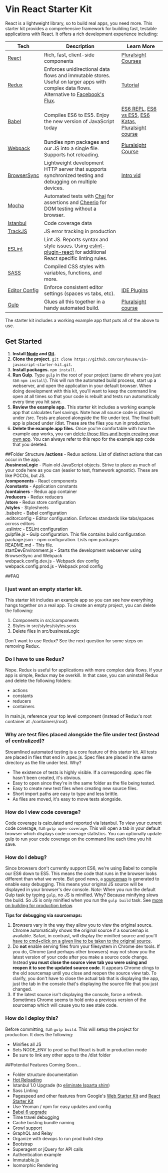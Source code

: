 # Vin React Starter Kit
React is a lightweight library, so to build real apps, you need more. This starter kit provides a comprehensive framework for building fast, testable applications with React. It offers a rich development experience including:

| **Tech** | **Description** |**Learn More**|
|----------|-------|---|
|  [React](https://facebook.github.io/react/)        |   Rich, fast, client-side components    |[Pluralsight Courses](https://www.pluralsight.com/search?q=react&categories=course)  |
|  [Redux](http://redux.js.org) |  Enforces unidirectional data flows and immutable stores. Useful on larger apps with complex data flows. Alternative to [Facebook's Flux](https://facebook.github.io/flux/docs/overview.html).| [Tutorial](https://egghead.io/series/getting-started-with-redux)    |
|  [Babel](http://babeljs.io) |  Compiles ES6 to ES5. Enjoy the new version of JavaScript today     | [ES6 REPL](https://babeljs.io/repl/), [ES6 vs ES5](http://es6-features.org), [ES6 Katas](http://es6katas.org), [Pluralsight course](http://www.pluralsight.com/courses/javascript-fundamentals-es6)    |
| [Webpack](http://webpack.github.io) | Bundles npm packages and our JS into a single file. Supports hot reloading. | [Pluralsight Course](https://www.pluralsight.com/courses/webpack-fundamentals)|
| [BrowserSync](http://www.browsersync.com) | Lightweight development HTTP server that supports synchronized testing and debugging on multiple devices. | [Intro vid](https://www.youtube.com/watch?time_continue=1&v=heNWfzc7ufQ)|
| [Mocha](http://mochajs.org) | Automated tests with [Chai](http://chaijs.com/) for assertions and [Cheerio](https://www.npmjs.com/package/cheerio) for DOM testing without a browser. | |
|[Istanbul](https://github.com/gotwarlost/istanbul) | Code coverage data | |
| [TrackJS](http://trackjs.com) |  JS error tracking in production  | |
| [ESLint](http://eslint.org/)| Lint JS. Reports syntax and style issues. Using [eslint-plugin-react](https://github.com/yannickcr/eslint-plugin-react) for additional React specific linting rules. | |
| [SASS](http://sass-lang.com/) | Compiled CSS styles with variables, functions, and more. | |
| [Editor Config](http://editorconfig.org) | Enforce consistent editor settings (spaces vs tabs, etc). | [IDE Plugins](http://editorconfig.org/#download) |
| [Gulp](http://gulpjs.com)| Glues all this together in a handy automated build. | [Pluralsight course](https://app.pluralsight.com/library/courses/javascript-build-automation-gulpjs)  |

The starter kit includes a working example app that puts all of the above to use.

## Get Started
1. **Install [ Node](https://nodejs.org) and [Git](https://git-scm.com/downloads).**
2. **Clone the project.**  `git clone https://github.com/coryhouse/vin-javascript-starter-kit.git`.
3. **Install packages.** `npm install`. 
4. **Run Gulp**. Type `gulp` in the root of your project (same dir where you just ran `npm install`). This will run the automated build process, start up a webserver, and open the application in your default browser. When doing development with this kit, you'll want to keep the command line open at all times so that your code is rebuilt and tests run automatically every time you hit save.
5. **Review the example app.** This starter kit includes a working example app that calculates fuel savings. Note how all source code is placed under /src. Tests are placed alongside the file under test. The final built app is placed under /dist. These are the files you run in production.
6. **Delete the example app files.** Once you're comfortable with how the example app works, you can [delete those files and begin creating your own app](https://github.com/coryhouse/vin-javascript-starter-kit#i-just-want-an-empty-starter-kit). You can always refer to this repo for the example app code that you deleted.
 
##Folder Structure
**/actions** - Redux actions. List of distinct actions that can occur in the app.  
**/businessLogic** - Plain old JavaScript objects. Strive to place as much of your code here as you can (easier to test, framework agnostic). These are like POCOs, but JS.  
**/components** - React components  
**/constants** - Application constants  
**/containers** - Redux app container  
**/reducers** - Redux reducers  
**/store** - Redux store configuration  
**/styles** - Stylesheets  
.babelrc - Babel configuration  
.editorconfig - Editor configuration. Enforces standards like tabs/spaces across editors  
.eslintrc - ESLint configuration  
gulpfile.js - Gulp configuration. This file contains build configuration  
package.json - npm configuration. Lists npm packages  
README.md - This file.  
startDevEnvironment.js - Starts the development webserver using BrowserSync and Webpack  
webpack.config.dev.js - Webpack dev config  
webpack.config.prod.js - Webpack prod config  

##FAQ
### I just want an empty starter kit.
This starter kit includes an example app so you can see how everything hangs together on a real app. To create an empty project, you can delete the following:  
1. Components in src/components  
2. Styles in src/styles/styles.scss  
3. Delete files in src/businessLogic  

Don't want to use Redux? See the next question for some steps on removing Redux.

### Do I have to use Redux?
Nope. Redux is useful for applications with more complex data flows. If your app is simple, Redux may be overkill. In that case, you can uninstall Redux and delete the following folders:
* actions
* constants
* reducers
* containers

In main.js, reference your top level component (instead of Redux's root container at ./containers/root).

### Why are test files placed alongside the file under test (instead of centralized)? 
Streamlined automated testing is a core feature of this starter kit. All tests are placed in files that end in .spec.js. Spec files are placed in the same directory as the file under test. Why?
+ The existence of tests is highly visible. If a corresponding .spec file hasn't been created, it's obvious.
+ Easy to open since they're in the same folder as the file being tested.
+ Easy to create new test files when creating new source files.
+ Short import paths are easy to type and less brittle.
+ As files are moved, it's easy to move tests alongside.

### How do I view code coverage?
Code coverage is calculated and reported via Istanbul. To view your current code coverage, run `gulp open-coverage`. This will open a tab in your default browser which displays code coverage statistics. You can optionally update gulp to run your code coverage on the command line each time you hit save.

### How do I debug?
Since browsers don't currently support ES6, we're using Babel to compile our ES6 down to ES5. This means the code that runs in the browser looks different than what we wrote. But good news, a [sourcemap](http://www.html5rocks.com/en/tutorials/developertools/sourcemaps/) is generated to enable easy debugging. This means your original JS source will be displayed in your browser's dev console. 
*Note:* When you run the default Gulp task by typing `gulp`, no JS is minified. Why? Because minifying slows the build. So JS is only minified when you run the `gulp build` task. See [more on building for production below](https://github.com/coryhouse/vin-javascript-starter-kit#how-do-i-deploy-this).

**Tips for debugging via sourcemaps:**  
1. Browsers vary in the way they allow you to view the original source. Chrome automatically shows the original source if a sourcemap is available. Safari, in contrast, will display the minified source and you'll [have to cmd+click on a given line to be taken to the original source](http://stackoverflow.com/questions/19550060/how-do-i-toggle-source-mapping-in-safari-7).  
2. Do **not** enable serving files from your filesystem in Chrome dev tools. If you do, Chrome (and perhaps other browsers) may not show you the latest version of your code after you make a source code change. Instead **you must close the source view tab you were using and reopen it to see the updated source code**. It appears Chrome clings to the old sourcemap until you close and reopen the source view tab. To clarify, you don't have to close the actual tab that is displaying the app, just the tab in the console that's displaying the source file that you just changed.  
3. If the latest source isn't displaying the console, force a refresh. Sometimes Chrome seems to hold onto a previous version of the sourcemap which will cause you to see stale code.

### How do I deploy this?
Before committing, run `gulp build`. This will setup the project for production. It does the following:
* Minifies all JS
* Sets NODE_ENV to prod so that React is built in production mode
* Be sure to link any other apps to the /dist folder

##Potential Features Coming Soon...
* Folder structure documentation
* [Hot Reloading](https://github.com/Browsersync/recipes/tree/master/recipes/webpack.react-transform-hmr)  
* Istanbul 1.0 Upgrade (to [eliminate Isparta shim](https://github.com/gotwarlost/istanbul/releases))  
* Sass Linting
* Pagespeed and other features from Google's [Web Starter Kit](https://developers.google.com/web/tools/starter-kit/) and [React Starter Kit](http://www.reactstarterkit.com)
* Use Yeoman / npm for easy updates and config
* [Babel 6 upgrade](http://www.2ality.com/2015/11/configuring-babel6.html?utm_source=javascriptweekly&utm_medium=email)
* Time travel debugging
* Cache busting bundle naming
* Growl support
* GraphQL and Relay
* Organize with devops to run prod build step
* Bootstrap
* Superagent or jQuery for API calls
* Authentication example  
* Immutable.js  
* Isomorphic Rendering  
